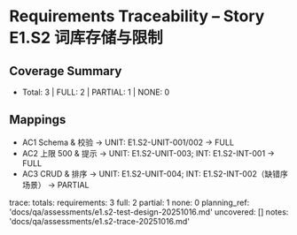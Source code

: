 # Requirements Traceability – Story E1.S2 词库存储与限制

## Coverage Summary
- Total: 3 | FULL: 2 | PARTIAL: 1 | NONE: 0

## Mappings
- AC1 Schema & 校验 → UNIT: E1.S2-UNIT-001/002 → FULL
- AC2 上限 500 & 提示 → UNIT: E1.S2-UNIT-003; INT: E1.S2-INT-001 → FULL
- AC3 CRUD & 排序 → UNIT: E1.S2-UNIT-004; INT: E1.S2-INT-002（缺错序场景） → PARTIAL

trace:
  totals:
    requirements: 3
    full: 2
    partial: 1
    none: 0
  planning_ref: 'docs/qa/assessments/e1.s2-test-design-20251016.md'
  uncovered: []
  notes: 'docs/qa/assessments/e1.s2-trace-20251016.md'
